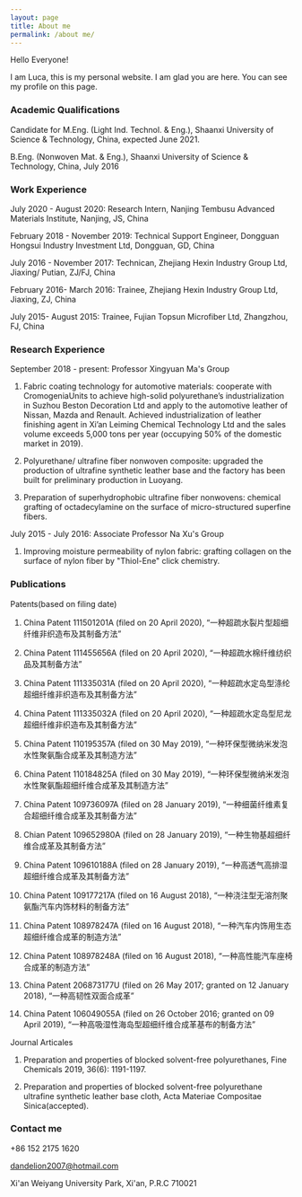```yaml
---
layout: page
title: About me
permalink: /about me/
---
```


Hello Everyone!

I am Luca, this is my personal website. I am glad you are here. You can see my profile on this page.

### Academic Qualifications

Candidate for M.Eng. (Light Ind. Technol. & Eng.), Shaanxi University of Science & Technology, China, expected June 2021.

B.Eng. (Nonwoven Mat. & Eng.), Shaanxi University of Science & Technology, China, July 2016

### Work Experience

July 2020 - August 2020: Research Intern, Nanjing Tembusu Advanced Materials Institute, Nanjing, JS, China

February 2018 - November 2019: Technical Support Engineer, Dongguan Hongsui Industry Investment Ltd, Dongguan, GD, China

July 2016 - November 2017: Technican, Zhejiang Hexin Industry Group Ltd, Jiaxing/ Putian, ZJ/FJ, China

February 2016- March 2016: Trainee, Zhejiang Hexin Industry Group Ltd, Jiaxing, ZJ, China

July 2015- August 2015: Trainee, Fujian Topsun Microfiber Ltd, Zhangzhou, FJ, China

### Research Experience

September 2018 - present: Professor Xingyuan Ma's Group

1. Fabric coating technology for automotive materials: cooperate with CromogeniaUnits to achieve high-solid polyurethane’s industrialization in Suzhou Beston Decoration Ltd and apply to the automotive leather of Nissan, Mazda and Renault. Achieved industrialization of leather finishing agent in Xi’an Leiming Chemical Technology Ltd and the sales volume exceeds 5,000 tons per year (occupying 50% of the domestic market in 2019).

2. Polyurethane/ ultrafine fiber nonwoven composite: upgraded the production of ultrafine synthetic leather base and the factory has been built for preliminary production in Luoyang.

3. Preparation of superhydrophobic ultrafine fiber nonwovens: chemical grafting of octadecylamine on the surface of micro-structured superfine fibers.

July 2015 - July 2016: Associate Professor Na Xu's Group

1. Improving moisture permeability of nylon fabric: grafting collagen on the surface of nylon fiber by "Thiol-Ene" click chemistry.

### Publications

Patents(based on filing date)

1. China Patent 111501201A (filed on 20 April 2020), “一种超疏水裂片型超细纤维非织造布及其制备方法”

2. China Patent 111455656A (filed on 20 April 2020), “一种超疏水棉纤维纺织品及其制备方法”

3. China Patent 111335031A (filed on 20 April 2020), “一种超疏水定岛型涤纶超细纤维非织造布及其制备方法”

4. China Patent 111335032A (filed on 20 April 2020), “一种超疏水定岛型尼龙超细纤维非织造布及其制备方法”

5. China Patent 110195357A (filed on 30 May 2019), “一种环保型微纳米发泡水性聚氨酯合成革及其制造方法”

6. China Patent 110184825A (filed on 30 May 2019), “一种环保型微纳米发泡水性聚氨酯超细纤维合成革及其制造方法”

7. China Patent 109736097A (filed on 28 January 2019), “一种细菌纤维素复合超细纤维合成革及其制备方法”

8. Chian Patent 109652980A (filed on 28 January 2019), “一种生物基超细纤维合成革及其制备方法”

9. China Patent 109610188A (filed on 28 January 2019), “一种高透气高排湿超细纤维合成革及其制备方法”

10. China Patent 109177217A (filed on 16 August 2018), “一种浇注型无溶剂聚氨酯汽车内饰材料的制备方法”

11. China Patent 108978247A (filed on 16 August 2018), “一种汽车内饰用生态超细纤维合成革的制造方法”

12. China Patent 108978248A (filed on 16 August 2018), “一种高性能汽车座椅合成革的制造方法”

13. China Patent 206873177U (filed on 26 May 2017; granted on 12 January 2018), “一种高韧性双面合成革”

14. China Patent 106049055A (filed on 26 October 2016; granted on 09 April 2019), “一种高吸湿性海岛型超细纤维合成革基布的制备方法”

Journal Articales

1. Preparation and properties of blocked solvent-free polyurethanes, Fine Chemicals 2019, 36(6): 1191-1197. 

2. Preparation and properties of blocked solvent-free polyurethane ultrafine synthetic leather base cloth, Acta Materiae Compositae Sinica(accepted).

### Contact me

+86 152 2175 1620

[dandelion2007@hotmail.com](dandelion2007@hotmail.com)

Xi'an Weiyang University Park, Xi'an, P.R.C 710021
